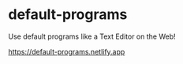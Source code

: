 # default-programs
 Use default programs like a Text Editor on the Web!

https://default-programs.netlify.app
